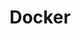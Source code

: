 ---
title: "Docker"
color: "white"
background: "#00084d"
description: Docker là một nền tảng mã nguồn mở giúp tự động hóa triển khai ứng dụng trong các container.
logo: ""
---